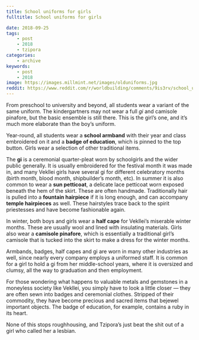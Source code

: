 ```yaml
---
title: School uniforms for girls
fulltitle: School uniforms for girls

date: 2018-09-25
tags:
    - post
    - 2018
    - tzipora
categories:
    - archive
keywords:
    - post
    - 2018
image: https://images.millmint.net/images/olduniforms.jpg
reddit: https://www.reddit.com/r/worldbuilding/comments/9is3rv/school_uniforms_for_girls/
---
```


From preschool to university and beyond, all students wear a variant of the same uniform. The kindergartners may not wear a full *gi* and camisole pinafore, but the basic ensemble is still there. This is the girl’s one, and it’s much more elaborate than the boy’s uniform.

Year-round, all students wear a **school armband** with their year and class embroidered on it and a **badge of education**, which is pinned to the top button. Girls wear a selection of other traditional items.

The **gi** is a ceremonial quarter-pleat worn by schoolgirls and the wider public generally. It is usually embroidered for the festival month it was made in, and many Vekllei girls have several gi for different celebratory months (birth month, blood month, shipbuilder’s month, etc). In summer it is also common to wear a **sun petticoat**, a delicate lace petticoat worn exposed beneath the hem of the skirt. These are often handmade. Traditionally hair is pulled into a **fountain hairpiece** if it is long enough, and can accompany **temple hairpieces** as well. These hairstyles trace back to the spirit priestesses and have become fashionable again.

In winter, both boys and girls wear a **half cape** for Vekllei’s miserable winter months. These are usually wool and lined with insulating materials. Girls also wear a **camisole pinafore**, which is essentially a traditional girl’s camisole that is tucked into the skirt to make a dress for the winter months.

Armbands, badges, half capes and gi are worn in many other industries as well, since nearly every company employs a uniformed staff. It is common for a girl to hold a gi from her middle-school years, where it is oversized and clumsy, all the way to graduation and then employment.

For those wondering what happens to valuable metals and gemstones in a moneyless society like Vekllei, you simply have to look a little closer  —  they are often sewn into badges and ceremonial clothes. Stripped of their commodity, they have become precious and sacred items that bejewel important objects. The badge of education, for example, contains a ruby in its heart.

None of this stops roughhousing, and Tzipora’s just beat the shit out of a girl who called her a lesbian.
